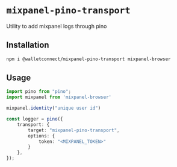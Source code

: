 # `mixpanel-pino-transport`

Utility to add mixpanel logs through pino

## Installation
```sh
npm i @walletconnect/mixpanel-pino-transport mixpanel-browser
```

## Usage
```ts
import pino from "pino";
import mixpanel from 'mixpanel-browser'

mixpanel.identity("unique user id")

const logger = pino({
    transport: {
        target: "mixpanel-pino-transport",
        options: {
            token: "<MIXPANEL_TOKEN>"
        }
    },
});
```


